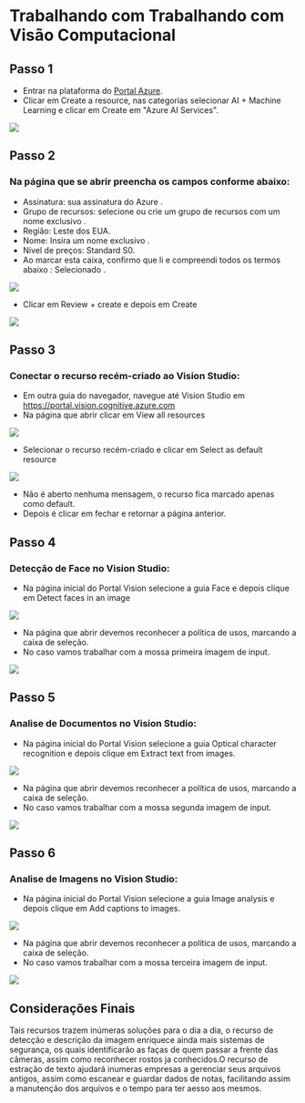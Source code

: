 # Trabalhando com Trabalhando com Visão Computacional


## Passo 1

- Entrar na plataforma do [Portal Azure](https://portal.azure.com).
- Clicar em Create a resource, nas categorias selecionar AI + Machine Learning e clicar em Create em "Azure AI Services".

<img align="center" src="../img/dp02_01.jpg"/>
<br>

## Passo 2

### Na página que se abrir preencha os campos conforme abaixo: 

- Assinatura: sua assinatura do Azure .
- Grupo de recursos: selecione ou crie um grupo de recursos com um nome exclusivo .
- Região: Leste dos EUA.
- Nome: Insira um nome exclusivo .
- Nível de preços: Standard S0.
- Ao marcar esta caixa, confirmo que li e compreendi todos os termos abaixo : Selecionado .

<img align="center" src="../img/dp02_02.jpg"/>
<br>

- Clicar em Review + create e depois em Create

<img align="center" src="../img/dp02_03.jpg"/>
<br>

## Passo 3

### Conectar o recurso recém-criado ao Vision Studio: 

- Em outra guia do navegador, navegue até Vision Studio em https://portal.vision.cognitive.azure.com
- Na página que abrir clicar em View all resources

<img align="center" src="../img/dp02_04.jpg"/>
<br>

- Selecionar o recurso recém-criado e clicar em Select as default resource

<img align="center" src="../img/dp02_05.jpg"/>
<br>

- Não é aberto nenhuma mensagem, o recurso fica marcado apenas como default.
- Depois é clicar em fechar e retornar a página anterior.

## Passo 4

### Detecção de Face no Vision Studio: 

- Na página inicial do Portal Vision selecione a guia Face e depois clique em Detect faces in an image

<img align="center" src="../img/dp02_06.jpg"/>
<br>

- Na página que abrir devemos reconhecer a política de usos, marcando a caixa de seleção.
- No caso vamos trabalhar com a mossa primeira imagem de input.

<img align="center" src="../img/dp02_07.jpg"/>
<br>

## Passo 5

### Analise de Documentos no Vision Studio: 

- Na página inicial do Portal Vision selecione a guia Optical character recognition e depois clique em Extract text from images.

<img align="center" src="../img/dp02_08.jpg"/>
<br>

- Na página que abrir devemos reconhecer a política de usos, marcando a caixa de seleção.
- No caso vamos trabalhar com a mossa segunda imagem de input.

<img align="center" src="../img/dp02_09.jpg"/>
<br>

## Passo 6

### Analise de Imagens no Vision Studio: 

- Na página inicial do Portal Vision selecione a guia Image analysis e depois clique em Add captions to images.

<img align="center" src="../img/dp02_10.jpg"/>
<br>

- Na página que abrir devemos reconhecer a política de usos, marcando a caixa de seleção.
- No caso vamos trabalhar com a mossa terceira imagem de input.

<img align="center" src="../img/dp02_11.jpg"/>
<br>

## Considerações Finais

 Tais recursos trazem inúmeras soluções para o dia a dia, o recurso de detecção e descrição da imagem enriquece ainda mais sistemas de segurança, os quais identificarão as faças de quem passar a frente das câmeras, assim como reconhecer rostos ja conhecidos.O recurso de estração de texto ajudará inumeras empresas a gerenciar seus arquivos antigos, assim como escanear e guardar dados de notas, facilitando assim a manutenção dos arquivos e o tempo para ter aesso aos mesmos.